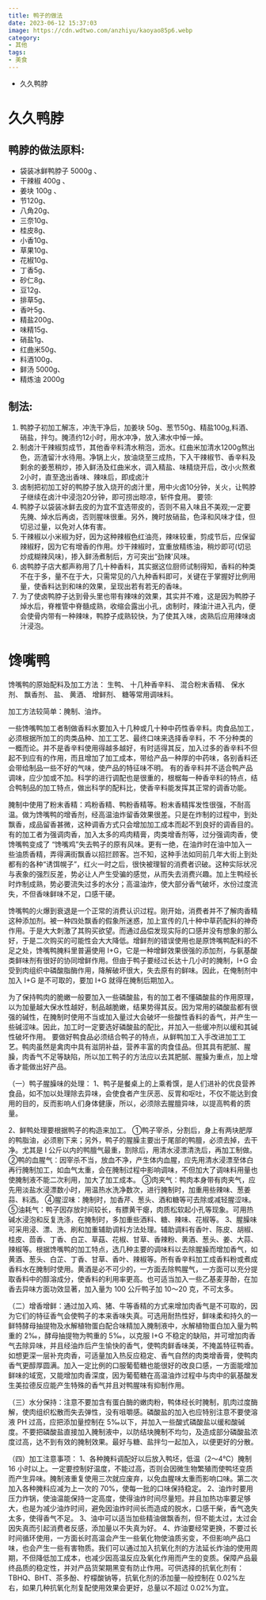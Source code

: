 ```yaml
---
title: 鸭子的做法
date: 2023-06-12 15:37:03
image: https://cdn.wdtwo.com/anzhiyu/kaoyao85p6.webp
category: 
- 其他
tags: 
- 美食
---
```

- 久久鸭脖
<!--more-->
# 久久鸭脖

## 鸭脖的做法原料:
- 袋装冰鲜鸭脖子 5000g 、
- 干辣椒 400g 、
- 姜块 100g 、
- 节120g、
- 八角20g、
- 三奈10g、
- 桂皮8g、
- 小香10g、
- 草果10g、
- 花椒10g、
- 丁香5g、
- 砂仁8g、
- 豆12g、
- 排草5g、
- 香叶5g、
- 精盐200g、
- 味精15g、
- 硝盐1g、
- 红曲米50g、
- 料酒100g、
- 鲜汤 5000g、
- 精炼油 2000g 

## 制法:
1. 鸭脖子初加工解冻，冲洗干净后，加姜块 50g、葱节50g、精盐100g,料酒、硝盐，拌匀。腌渍约12小时，用水冲净，放入沸水中悼一焯。
2. 制卤汁干辣椒剪成节，其他香辛料清水稍泡，沥水。红曲米加清水1200g熬出色，沥渣留汁水待用。净锅上火，放油烧至三成热，下入干辣椒节、香辛料及剩余的姜葱稍炒，掺入鲜汤及红曲米水，调入精盐、味精烧开后，改小火熬煮2小时，直至逸出香味、辣味后，即成卤汁
3. 卤制把初加工好的鸭脖子放入烧开的卤汁里，用中火卤10分钟，关火，让鸭脖子继续在卤汁中浸泡20分钟，即可捞出晾凉，斩件食用。
要领:
1. 鸭脖子以袋装冰鲜去皮的为宜不宜选带皮的，否则不易入味且不美观;一定要先腌、焯水后再卤，否则腥味很重。另外，腌时放硝盐，色泽和风味才佳，但切忌过量，以免对人体有害。
2. 干辣椒以小米椒为好，因为这种辣椒色红油亮，辣味较重，剪成节后，应保留辣椒籽，因为它有增香的作用。炒干辣椒时，宜重放精练油，稍炒即可(切忌炒成糊辣风味)，掺入鲜汤煮制后，方可突出“劲辣'风味。
3. 卤鸭脖子店大都声称用了几十种香料，其实据这位厨师试制得知，香料的种类不在于多，量不在于大，只需常见的八九种香料即可，关键在于掌握好比例用量，使香料达到和味的效果，呈现出若有若无的香味。
4. 为了使卤鸭脖子达到骨头里也带有辣味的效果，其实并不难，这是因为鸭脖子焯水后，脊椎管中脊髓成熟，收缩会露出小孔，卤制时，辣油汁进入孔内，便会使骨内带有一种辣味，鸭脖子成熟较快，为了使其入味，卤熟后应用辣味卤汁浸泡。


# 馋嘴鸭

馋嘴鸭的原始配料及加工方法：
生鸭、
十几种香辛料、
混合粉末香精、
保水剂、
飘香剂、
盐、
黄酒、
增鲜剂、
糖等常用调味料。 
 
加工方法较简单：腌制、油炸。

一些馋嘴鸭加工者制做香料水要加入十几种或几十种中药性香辛料。肉食品加工，必须根据所加工的肉类品种、加工工艺、最终口味来选择香辛料，不
不分种类的一概而论。并不是香辛料使用得越多越好，有时适得其反，加入过多的香辛料不但起不到应有的作用，而且增加了加工成本，带给产品一种厚的中药味，各别香料还会带给制品一些不好的气味，使产品的特征味不明。
有的香辛料并不适合鸭产品调味，应少加或不加。科学的进行调配也是很重的，根椐每一种香辛料的特点，结合鸭制品的加工特点，做出科学的配料比，使香辛料能发挥其正常的调香功能。 

腌制中使用了粉末香精：鸡粉香精、鸭粉香精等。粉末香精挥发性很强，不耐高温。做为馋嘴鸭的增香剂，经高温油炸留香效果很差。只是在炸制的过程中，到处飘香，成品留香甚微，这种调香方式只会增加加工成本而起不到良好的调香目的。 有的加工者为强调肉香，加入太多的鸡肉精膏，肉类增香剂等，过分强调肉香，使馋嘴鸭变成了 “馋嘴鸡”失去鸭子的原有风味。更有一绝，在油炸时在油中加入一些油质香精，弄得满街飘香以招拦顾客。岂不知，这种手法如同前几年大街上到处都有的各种“诱饵幌子”，红火一时之后，很快被理智的消费者识破。这种实际状况与表象的强烈反差，势必让人产生受骗的感觉，从而失去消费兴趣。加上生鸭经长时炸制成熟，势必要流失过多的水分；高温油炸，使大部分香气破坏，水份过度流失，不但香味鲜味不足，口感干硬。 
 
馋嘴鸭的火爆到衰退是一个正常的消费认识过程。刚开始，消费者并不了解肉香精这种添加剂。被一种四处飘香的假象所迷惑，加上宣传的几十种中草药配料的神奇作用。于是大大刺激了其购买欲望。而通过品偿发现实际的口感并没有想象的那么好，于是二次购买的可能性会大大降低。增鲜剂的错误使用也是原馋嘴鸭配料的不足之处，馋嘴鸭腌料里普遍使用 I+G，它是一种增鲜效果很强的添加剂，与氨基酸类鲜味剂有很好的协同增鲜作用。但由于鸭子要经过长达十几小时的腌制，I+G 会受到肉组织中磷酸脂酶作用，降解破坏很大，失去原有的鲜味。因此，在俺制剂中加入 I+G 是不可取的，要加 I+G 就得在腌制后期加入。 
 
为了保持鸭肉的脆嫩一般要加入一些磷酸盐，有的加工者不懂磷酸盐的作用原理，以为加量越大保水性越好，制品越脆嫩，结果势得其反。因为常用的磷酸盐都有很强的碱性，在腌制时使用不当或加入量过大会破坏一些酸性香料的香气，并产生一些碱涩味。因此，加工时一定要选好磷酸盐的配比，并加入一些缓冲剂以缓和其碱性破坏作用。 
要做好鸭食品必须结合鸭子的特点，从鲜鸭加工入手改进加工工艺。鸭肉虽然是禽肉中具有滋阴补益，营养丰富的肉食佳品。但其具有肥腻、腥臊，肉香气不足等缺陷，所以加工鸭子的方法应以去其肥腻、腥臊为重点，加上增香才能做出好产品。 

 （一）鸭子腥臊味的处理：
1、鸭子是餐桌上的上乘肴馔，是人们进补的优良营养食品，如不加以处理除去异味，会使食者产生厌恶、反胃和呕吐，不仅不能达到食用的目的，反而影响人们身体健康，所以，必须除去腥膻异味，以提高鸭肴的质量。 
 
2、鲜鸭处理要根据鸭子的构造来加工。 
①鸭子宰杀，分割后，身上有两块肥厚的鸭脂油，必须剔下来；另外，鸭子的腥臊主要出于尾部的鸭膻，必须去掉，去干净。尤其是 l 公斤以内的鸭膻气最重，割除后，用清水浸漂清洗后，再加工制做。 
②鸭的血腥气：因宰杀不当，放血不净，产生体内血腥，应先用清水浸漂至体白再行腌制加工，如血气太重，会在腌制过程中影响调味，不但加大了调味料用量也使腌制液不能二次利用，加大了加工成本。 
③肉夹气：鸭肉本身带有肉夹气，应先用淡盐水浸漂数小时，用温热水洗净数次，进行腌制时，加重用些辣味、葱姜蒜、料酒。 
④腥涩味：腌制时，加香芹、葱头、酒和糖等可去除或减轻腥涩味。 
⑤油耗气：鸭子因存放时间较长，有膘黄干瘪，肉质松软起小孔等现象。可用热碱水浸泡和反复洗涤，在腌制时，多加重些酒料、糖、辣味、花椒等。 
3、腥臊味可采用浸、漂、洗、刷和加重辅助调料方法处理。辅助调料有香叶、陈皮、胡椒、桂皮、茴香、丁香、白芷、草菇、花椒、甘草、香辣粉、黄酒、葱头、姜、大蒜、辣椒等。根据馋嘴鸭的加工特点，选几种主要的调味料以去除腥臊而增加香气，如黄酒、葱头、白芷、丁香、甘草、香叶、辣椒等。所有香辛料加工成香料粉或煮成香料水在腌制时使用。黄酒是必不可少的，一方面去除鸭腥气，一方面可以充分提取香料中的醇溶成分，使香料的利用率更高。也可适当加入一些乙基麦芽酚，在加香去异味方面功效显著，加入量为 100 公斤鸭子加 10～20 克，不可太多。 
 
（二）增香增鲜：通过加入鸡、猪、牛等香精的方式来增加肉香气是不可取的，因为它们的特征香气会使鸭子的本来香味失真。可选用耐热性好，鲜味柔和持久的一鲜特酵母抽提物及水解植物蛋白配合味精加入腌制液中，水解植物蛋白加入量为鸭重的 2‰，酵母抽提物为鸭重的 5‰，以克服 I+G 不稳定的缺陷，并可增加肉香气去除异味，并且经油炸后产生愉快的香气，使鸭肉鲜香味美，不掩盖特征鸭香。如想更深一层补充肉香，可适量加入热反应稳定、香气自然的肉类增香膏，使鸭肉香气更醇厚圆满。加入一定比例的口服葡萄糖也能很好的改良口感，一方面能增加鲜味的域宽，又能增加肉香深度，因为葡萄糖在高温油炸过程中与肉中的氨基酸发生美拉德反应能产生特殊的香气并且对鸭腥味有抑制作用。
 
（三）水分保持：注意不要加含有蛋白酶的嫩肉粉，鸭体经长时腌制，肌肉过度酶解，使肉组织松散而失去弹性，没有咀嚼感。磷酸盐的加入也应特别注意不要使溶液 PH 过高，应把添加量控制在 5‰以下，并加入一些酸式磷酸盐以缓和酸碱度。不要把磷酸盐直接加入腌制液中，以防结块腌制不均匀，及造成部分磷酸盐浓度过高，达不到有效的腌制效果。最好与糖、盐拌匀一起加入，以便更好的分散。 

（四）加工注意事项： 
1、各种腌料调配好以后放入鸭坯，低温（2～4℃）腌制 16 小时以上。一定要控制好温度，不能过高，否则会因微生物繁殖而使鸭坯变质而产生异味。腌制液重复使用三次就应废弃，以免血腥味太重而影响口味。第二次加入各种腌料应减为上一次的 70%，使每一批的口味保持稳定。 
2、油炸时要用压力炸锅，使油温能保持一定高度，使得油炸时间尽量短。并且加热功率要足够大，也是为减少油炸时间，避免因油炸时间长而造成的脱水，口感干柴，香气逸失太多，使得香气不足。 
3、油中可以适当加些精油做飘香剂，但不能太过，太过会因失真而引起消费者反感，添加量以不失真为好。 
4、炸油要经常更换，不要过长时间循环使用，一方面长时高温会产生一些氧化物使油质劣变，不但影响产品口味，也会产生一些有害物质。我们可以通过加入抗氧化剂的方法延长炸油的使用周期，不但降低加工成本，也减少因高温反应及氧化作用而产生的变质。保障产品最终品质的稳定性，并对产品货架期黑变有防止作用。可供选择的抗氧化剂有：TBHQ、BHT、茶多酚、柠檬酸钠等，抗氧化剂的添加量一般控制在 0.02%左右，如果几种抗氧化剂复配使用效果会更好，总量以不超过 0.02%为宜。 







